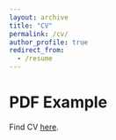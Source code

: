 ```yaml
---
layout: archive
title: "CV"
permalink: /cv/
author_profile: true
redirect_from:
  - /resume
---
```


 <!DOCTYPE html>
<html>
  <head>
    <title>Title of the document</title>
  </head>
  <body>
    <h1>PDF Example</h1>
    <p>Find CV <a href="https://drive.google.com/file/d/1lDDSDd9BBlN8I63gb-HSEOSY9mUllFGk/view?usp=sharing">here</a>.</p>
  </body>
</html>
  
